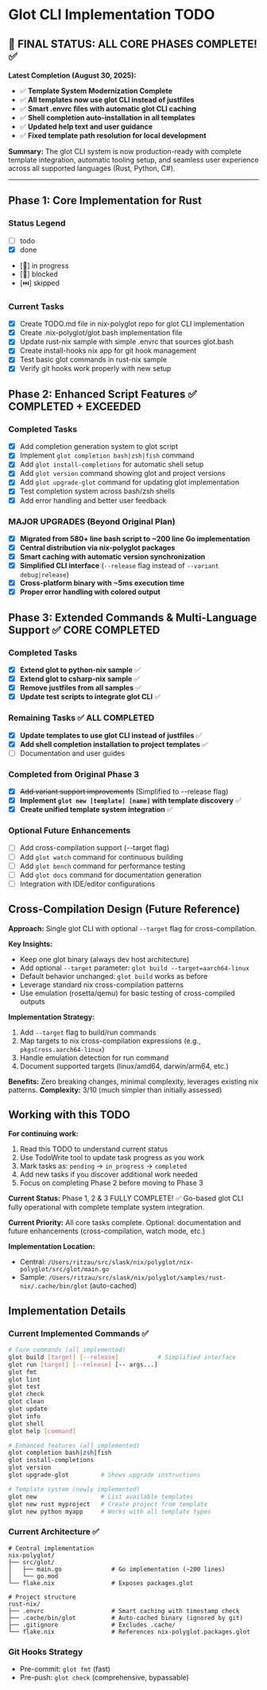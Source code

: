 # Glot CLI Implementation TODO

## 🎉 **FINAL STATUS: ALL CORE PHASES COMPLETE!** ✅

**Latest Completion (August 30, 2025):**

- ✅ **Template System Modernization Complete**
- ✅ **All templates now use glot CLI instead of justfiles**
- ✅ **Smart .envrc files with automatic glot CLI caching**
- ✅ **Shell completion auto-installation in all templates**
- ✅ **Updated help text and user guidance**
- ✅ **Fixed template path resolution for local development**

**Summary:** The glot CLI system is now production-ready with complete template integration, automatic tooling setup, and seamless user experience across all supported languages (Rust, Python, C#).

---

## Phase 1: Core Implementation for Rust

### Status Legend

- [ ] todo
- [x] done
- [🚧] in progress
- [🚫] blocked
- [⏭️] skipped

### Current Tasks

- [x] Create TODO.md file in nix-polyglot repo for glot CLI implementation
- [x] Create .nix-polyglot/glot.bash implementation file
- [x] Update rust-nix sample with simple .envrc that sources glot.bash
- [x] Create install-hooks nix app for git hook management
- [x] Test basic glot commands in rust-nix sample
- [x] Verify git hooks work properly with new setup

## Phase 2: Enhanced Script Features ✅ COMPLETED + EXCEEDED

### Completed Tasks

- [x] Add completion generation system to glot script
- [x] Implement `glot completion bash|zsh|fish` command
- [x] Add `glot install-completions` for automatic shell setup
- [x] Add `glot version` command showing glot and project versions
- [x] Add `glot upgrade-glot` command for updating glot implementation
- [x] Test completion system across bash/zsh shells
- [x] Add error handling and better user feedback

### MAJOR UPGRADES (Beyond Original Plan)

- [x] **Migrated from 580+ line bash script to ~200 line Go implementation**
- [x] **Central distribution via nix-polyglot packages**
- [x] **Smart caching with automatic version synchronization**
- [x] **Simplified CLI interface** (`--release` flag instead of `--variant debug|release`)
- [x] **Cross-platform binary with ~5ms execution time**
- [x] **Proper error handling with colored output**

## Phase 3: Extended Commands & Multi-Language Support ✅ CORE COMPLETED

### Completed Tasks

- [x] **Extend glot to python-nix sample** ✅
- [x] **Extend glot to csharp-nix sample** ✅
- [x] **Remove justfiles from all samples** ✅
- [x] **Update test scripts to integrate glot CLI** ✅

### Remaining Tasks ✅ ALL COMPLETED

- [x] **Update templates to use glot CLI instead of justfiles** ✅
- [x] **Add shell completion installation to project templates** ✅
- [ ] Documentation and user guides

### Completed from Original Phase 3

- [x] ~~Add variant support improvements~~ (Simplified to --release flag)
- [x] **Implement `glot new [template] [name]` with template discovery** ✅
- [x] **Create unified template system integration** ✅

### Optional Future Enhancements

- [ ] Add cross-compilation support (--target flag)
- [ ] Add `glot watch` command for continuous building
- [ ] Add `glot bench` command for performance testing
- [ ] Add `glot docs` command for documentation generation
- [ ] Integration with IDE/editor configurations

## Cross-Compilation Design (Future Reference)

**Approach:** Single glot CLI with optional `--target` flag for cross-compilation.

**Key Insights:**

- Keep one glot binary (always dev host architecture)
- Add optional `--target` parameter: `glot build --target=aarch64-linux`
- Default behavior unchanged: `glot build` works as before
- Leverage standard nix cross-compilation patterns
- Use emulation (rosetta/qemu) for basic testing of cross-compiled outputs

**Implementation Strategy:**

1. Add `--target` flag to build/run commands
2. Map targets to nix cross-compilation expressions (e.g., `pkgsCross.aarch64-linux`)
3. Handle emulation detection for run command
4. Document supported targets (linux/amd64, darwin/arm64, etc.)

**Benefits:** Zero breaking changes, minimal complexity, leverages existing nix patterns.
**Complexity:** 3/10 (much simpler than initially assessed)

## Working with this TODO

**For continuing work:**

1. Read this TODO to understand current status
2. Use TodoWrite tool to update task progress as you work
3. Mark tasks as: `pending` → `in_progress` → `completed`
4. Add new tasks if you discover additional work needed
5. Focus on completing Phase 2 before moving to Phase 3

**Current Status:** Phase 1, 2 & 3 FULLY COMPLETE! ✅ Go-based glot CLI fully operational with complete template system integration.

**Current Priority:** All core tasks complete. Optional: documentation and future enhancements (cross-compilation, watch mode, etc.)

**Implementation Location:**

- Central: `/Users/ritzau/src/slask/nix/polyglot/nix-polyglot/src/glot/main.go`
- Sample: `/Users/ritzau/src/slask/nix/polyglot/samples/rust-nix/.cache/bin/glot` (auto-cached)

## Implementation Details

### Current Implemented Commands ✅

```bash
# Core commands (all implemented)
glot build [target] [--release]           # Simplified interface
glot run [target] [--release] [-- args...]
glot fmt
glot lint
glot test
glot check
glot clean
glot update
glot info
glot shell
glot help [command]

# Enhanced features (all implemented)
glot completion bash|zsh|fish
glot install-completions
glot version
glot upgrade-glot         # Shows upgrade instructions

# Template system (newly implemented)
glot new                  # List available templates
glot new rust myproject   # Create project from template
glot new python myapp     # Works with all template types
```

### Current Architecture ✅

```
# Central implementation
nix-polyglot/
├── src/glot/
│   ├── main.go              # Go implementation (~200 lines)
│   └── go.mod
└── flake.nix                # Exposes packages.glot

# Project structure
rust-nix/
├── .envrc                   # Smart caching with timestamp check
├── .cache/bin/glot          # Auto-cached binary (ignored by git)
├── .gitignore               # Excludes .cache/
└── flake.nix                # References nix-polyglot.packages.glot
```

### Git Hooks Strategy

- Pre-commit: `glot fmt` (fast)
- Pre-push: `glot check` (comprehensive, bypassable)
